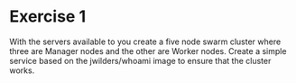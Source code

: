 # Exercise 1

With the servers available to you create a five node swarm cluster where three are Manager nodes and the other are Worker nodes.
Create a simple service based on the jwilders/whoami image to ensure that the cluster works.
